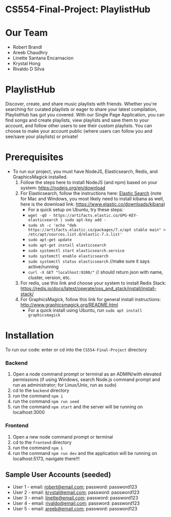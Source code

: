 # CS554-Final-Project: PlaylistHub

# Our Team
- Robert Brandl
- Areeb Chaudhry
- Linette Santana Encarnacion
- Krystal Hong
- Rivaldo D Silva
# PlaylistHub
Discover, create, and share music playlists with friends. Whether you're searching for curated playlists or eager to share your latest compilation, PlaylistHub has got you covered. With our Single Page Application, you can find songs and create playlists, view playlists and save them to your account, and follow other users to see their custom playlists. You can choose to make your account public (where users can follow you and see/save your playlists) or private!

# Prerequisites
- To run our project, you must have NodeJS, Elasticsearch, Redis, and GraphicsMagick installed.
  1. Follow the steps here to install NodeJS (and npm) based on your system: https://nodejs.org/en/download
  2. For Elasticsearch, follow the instructions here: [Elastic Search](https://www.elastic.co/downloads/elasticsearch?msclkid=f60fbe6acecf172e6690d85d1e5c5da6&utm_campaign=Bing-B-Amer-US&utm_content=Brand-Core-install-EXT&utm_source=bing&utm_medium=cpc&device=c&utm_term=elasticsearch%20install&msclkid=f60fbe6acecf172e6690d85d1e5c5da6) (note for Mac and Windows, you most likely need to install kibana as well, here is the download link: https://www.elastic.co/downloads/kibana)
     - For a quick setup on Ubuntu, try these steps:
     - `wget -qO - https://artifacts.elastic.co/GPG-KEY-elasticsearch | sudo apt-key add -`
     -  `sudo sh -c 'echo "deb https://artifacts.elastic.co/packages/7.x/apt stable main" > /etc/apt/sources.list.d/elastic-7.x.list'`
     -  `sudo apt-get update`
     -  `sudo apt-get install elasticsearch`
     -  `sudo systemctl start elasticsearch.service`
     - `sudo systemctl enable elasticsearch`
     - `sudo systemctl status elasticsearch` //make sure it says active/running
     - `curl -X GET "localhost:9200/"` // should return json with name, cluster, version, etc.
  3. For redis, use this link and choose your system to install Redis Stack: https://redis.io/docs/latest/operate/oss_and_stack/install/install-stack/
  4. For GraphicsMagick, follow this link for general install instructions: http://www.graphicsmagick.org/README.html
     - For a quick install using Ubuntu, run `sudo apt install graphicsmagick`

# Installation
To run our code:
enter or cd into the `CS554-Final-Project` directory
### Backend
1. Open a node command prompt or terminal as an ADMIN/with elevated permissions (if using Windows, search Node.js command prompt and run as administrator; for Linux/Unix, run as sudo)
2. cd to the `backend` directory
3. run the command `npm i`
4. run the command `npm run seed`
5. run the command `npm start` and the server will be running on localhost:3000
### Frontend
1. Open a new node command prompt or terminal
2. cd to the `frontend` directory
3. run the command `npm i`
4. run the command `npm run dev` and the application will be running on localhost:5173, navigate there!!!
## Sample User Accounts (seeded)
- User 1 - email: robert@email.com; password: password123
- User 2 - email: krystal@email.com; password: password123
- User 3 - email: linette@email.com; password: password123
- User 4 - email: rivaldo@email.com; password: password123
- User 5 - email: areeb@email.com; password: password123
